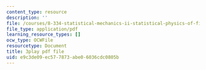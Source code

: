 ```yaml
---
content_type: resource
description: ''
file: /courses/8-334-statistical-mechanics-ii-statistical-physics-of-fields-spring-2014/e9c3de09ec577873abe06036cdc0805b_opL7d8vY0KA.pdf
file_type: application/pdf
learning_resource_types: []
ocw_type: OCWFile
resourcetype: Document
title: 3play pdf file
uid: e9c3de09-ec57-7873-abe0-6036cdc0805b
---
```

